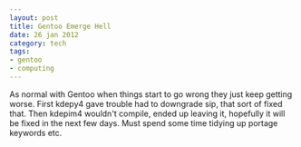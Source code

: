 ```yaml
---
layout: post
title: Gentoo Emerge Hell 
date: 26 jan 2012
category: tech 
tags:
- gentoo
- computing
---
```


<p>As normal with Gentoo when things start to go wrong they just keep getting
worse. First kdepy4 gave trouble had to downgrade sip, that sort of fixed
that. Then kdepim4 wouldn't compile, ended up leaving it, hopefully it will be
fixed in the next few days. Must spend some time tidying up portage keywords
etc.</p>

